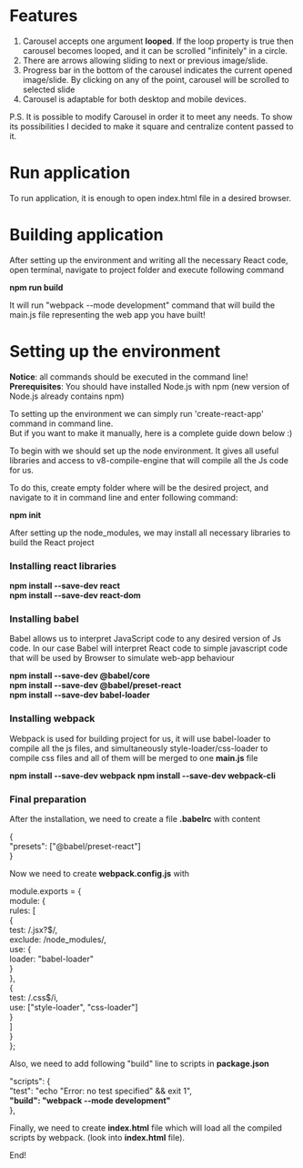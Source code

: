 
# Features

1. Carousel accepts one argument **looped**. If the loop property is true
then carousel becomes looped, and it can be scrolled "infinitely" in a circle.
2. There are arrows allowing sliding to next or previous image/slide.
3. Progress bar in the bottom of the carousel indicates the current opened
image/slide. By clicking on any of the point, carousel will be scrolled
to selected slide
4. Carousel is adaptable for both desktop and mobile devices.

P.S. It is possible to modify Carousel in order it to meet any needs.
To show its possibilities I decided to make it square and centralize
content passed to it.

# Run application
To run application, it is enough to open index.html file in a desired browser.

# Building application

After setting up the environment and writing all the necessary React code,
open terminal, navigate to project folder and execute following command

**npm run build**

It will run "webpack --mode development" command that will build 
the main.js file representing the web app you have built! 

# Setting up the environment

**Notice**: all commands should be executed in the command line!  
**Prerequisites**: You should have installed Node.js with npm (new version of
Node.js already contains npm)

To setting up the environment we can simply run 'create-react-app' command in command line.  
But if you want to make it manually, here is a complete guide down below :)

To begin with we should set up the node environment. It gives all useful
libraries and access to v8-compile-engine that will compile all the Js code for us.

To do this, create empty folder where will be the desired project,
and navigate to it in command line and enter following command:

**npm init**
 
After setting up the node_modules, we may install all necessary libraries to
build the React project

### Installing react libraries

**npm install --save-dev react**  
**npm install --save-dev react-dom**

### Installing babel
Babel allows us to interpret JavaScript code to any desired version of Js code.
In our case Babel will interpret React code to simple javascript code
that will be used by Browser to simulate web-app behaviour

**npm install --save-dev @babel/core**  
**npm install --save-dev @babel/preset-react**  
**npm install --save-dev babel-loader**

### Installing webpack
Webpack is used for building project for us, it will use
babel-loader to compile all the js files, and simultaneously
style-loader/css-loader to compile css files and all of them
will be merged to one **main.js** file

**npm install --save-dev webpack**
**npm install --save-dev webpack-cli**

### Final preparation 
After the installation, we need to create a file **.babelrc** with content

{  
"presets": ["@babel/preset-react"]  
}

Now we need to create **webpack.config.js** with  

module.exports = {  
    module: {  
        rules: [  
            {  
                test: /\.jsx?$/,  
                exclude: /node_modules/,  
                use: {  
                    loader: "babel-loader"  
                }  
            },  
            {  
                test: /\.css$/i,  
                use: ["style-loader", "css-loader"]  
            }  
        ]  
    }  
};  

Also, we need to add following "build" line to scripts in **package.json**

"scripts": {  
    "test": "echo \"Error: no test specified\" && exit 1",   
    **"build": "webpack --mode development"**  
},

Finally, we need to create **index.html** file which will load all the compiled
scripts by webpack. (look into **index.html** file).

End!